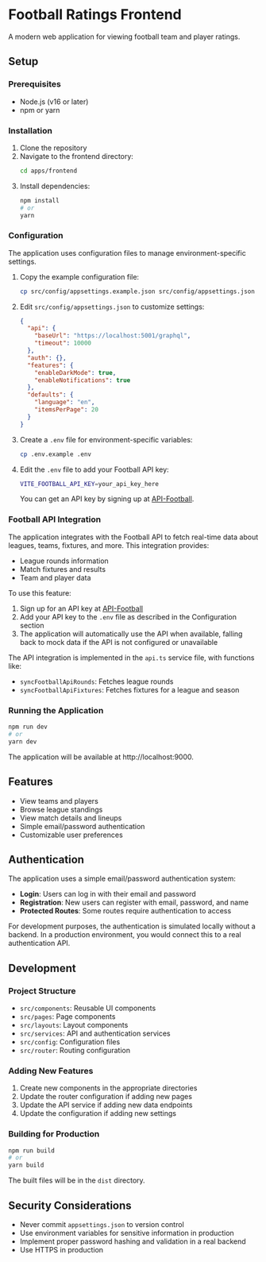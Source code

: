 # Football Ratings Frontend

A modern web application for viewing football team and player ratings.

## Setup

### Prerequisites

- Node.js (v16 or later)
- npm or yarn

### Installation

1. Clone the repository
2. Navigate to the frontend directory:
   ```bash
   cd apps/frontend
   ```
3. Install dependencies:
   ```bash
   npm install
   # or
   yarn
   ```

### Configuration

The application uses configuration files to manage environment-specific settings.

1. Copy the example configuration file:
   ```bash
   cp src/config/appsettings.example.json src/config/appsettings.json
   ```

2. Edit `src/config/appsettings.json` to customize settings:
   ```json
   {
     "api": {
       "baseUrl": "https://localhost:5001/graphql",
       "timeout": 10000
     },
     "auth": {},
     "features": {
       "enableDarkMode": true,
       "enableNotifications": true
     },
     "defaults": {
       "language": "en",
       "itemsPerPage": 20
     }
   }
   ```

3. Create a `.env` file for environment-specific variables:
   ```bash
   cp .env.example .env
   ```

4. Edit the `.env` file to add your Football API key:
   ```bash
   VITE_FOOTBALL_API_KEY=your_api_key_here
   ```
   You can get an API key by signing up at [API-Football](https://www.api-football.com/).

### Football API Integration

The application integrates with the Football API to fetch real-time data about leagues, teams, fixtures, and more. This integration provides:

- League rounds information
- Match fixtures and results
- Team and player data

To use this feature:

1. Sign up for an API key at [API-Football](https://www.api-football.com/)
2. Add your API key to the `.env` file as described in the Configuration section
3. The application will automatically use the API when available, falling back to mock data if the API is not configured or unavailable

The API integration is implemented in the `api.ts` service file, with functions like:
- `syncFootballApiRounds`: Fetches league rounds
- `syncFootballApiFixtures`: Fetches fixtures for a league and season

### Running the Application

```bash
npm run dev
# or
yarn dev
```

The application will be available at http://localhost:9000.

## Features

- View teams and players
- Browse league standings
- View match details and lineups
- Simple email/password authentication
- Customizable user preferences

## Authentication

The application uses a simple email/password authentication system:

- **Login**: Users can log in with their email and password
- **Registration**: New users can register with email, password, and name
- **Protected Routes**: Some routes require authentication to access

For development purposes, the authentication is simulated locally without a backend. In a production environment, you would connect this to a real authentication API.

## Development

### Project Structure

- `src/components`: Reusable UI components
- `src/pages`: Page components
- `src/layouts`: Layout components
- `src/services`: API and authentication services
- `src/config`: Configuration files
- `src/router`: Routing configuration

### Adding New Features

1. Create new components in the appropriate directories
2. Update the router configuration if adding new pages
3. Update the API service if adding new data endpoints
4. Update the configuration if adding new settings

### Building for Production

```bash
npm run build
# or
yarn build
```

The built files will be in the `dist` directory.

## Security Considerations

- Never commit `appsettings.json` to version control
- Use environment variables for sensitive information in production
- Implement proper password hashing and validation in a real backend
- Use HTTPS in production
